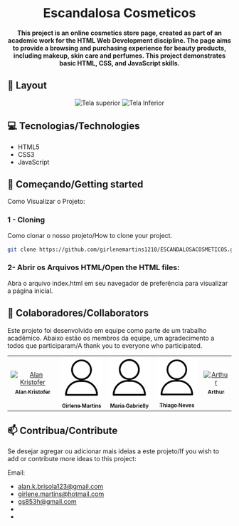 <h1 align="center" sytle= "font-weight: D8BFD8;" >Escandalosa Cosmeticos</h1>

<p align="center">
<b>This project is an online cosmetics store page, created as part of an academic work for the HTML Web Development discipline. The page aims to provide a browsing and purchasing experience for beauty products, including makeup, skin care and perfumes. This project demonstrates basic HTML, CSS, and JavaScript skills.</b>
</p>

<h2 id="layout">🎨 Layout</h2>

<p align="center">
    <img src="" alt="Tela superior" width="400px">
    <img src="" alt="Tela Inferior" width="400px">
</p>

<h2 id="technologies">💻 Tecnologias/Technologies</h2>

- HTML5
- CSS3
- JavaScript

<h2 id="started">🚀 Começando/Getting started</h2>

Como Visualizar o Projeto:

<h3>1 - Cloning</h3>

Como clonar o nosso projeto/How to clone your project.

```bash
git clone https://github.com/girlenemartins1210/ESCANDALOSACOSMETICOS.git
```

<h3>2- Abrir os Arquivos HTML/Open the HTML files:</h3>

Abra o arquivo index.html em seu navegador de preferência para visualizar a página inicial.

<h2 id="colab">🤝 Colaboradores/Collaborators</h2>

Este projeto foi desenvolvido em equipe como parte de um trabalho acadêmico. Abaixo estão os membros da equipe, um agradecimento a todos que participaram/A thank you to everyone who participated.

<table>
  <tr>
    <td align="center">
      <a href="https://github.com/alankristofer">
        <img src="imagens/produtos/icone" width="100px;" alt="Alan Kristofer"/><br>
        <sub>
          <b>Alan Kristofer</b>
        </sub>
      </a>
    </td>
    <td align="center">
      <a href="https://github.com/girlenemartins1210">
        <img src="/imagens/produtos/icone.png" width="100px;" alt="Girlene Martins"/><br>
        <sub>
          <b>Girlene Martins</b>
        </sub>
      </a>
    </td>
    <td align="center">
      <a href="https://github.com/Rosesfox">
        <img src="/imagens/produtos/icone.png" width="100px;" alt="Maria Gabrielly"/><br>
        <sub>
          <b>Maria Gabrielly</b>
        </sub>
      </a>
    </td>
      <td align="center">
      <a href="https://github.com/thiagoneves22">
        <img src="/imagens/produtos/icone.png" width="100px;" alt="Thiago neves"/><br>
        <sub>
          <b>Thiago Neves</b>
        </sub>
      </a>
    </td>
      <td align="center">
      <a href="https://github.com/">
        <img src="/imagens/produtos/icone.pngs/icone" width="100px;" alt="Arthur"/><br>
        <sub>
          <b>Arthur</b>
        </sub>
      </a>
    </td>
  </tr>
</table>

<h2 id="contribute">📫 Contribua/Contribute</h2>

Se desejar agregar ou adicionar mais ideias a este projeto/If you wish to add or contribute more ideas to this project:

Email:

- alan.k.brisola123@gmail.com
- girlene.martins@hotmail.com
- gs853h@gmail.com
-
-
